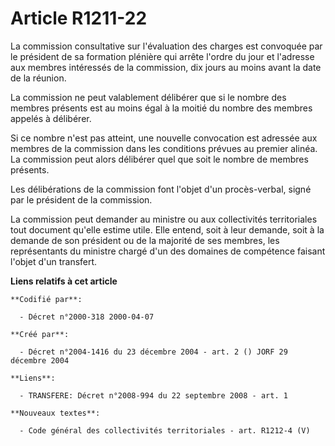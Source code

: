 # Article R1211-22

La commission consultative sur l'évaluation des charges est convoquée par le président de sa formation plénière qui arrête
l'ordre du jour et l'adresse aux membres intéressés de la commission, dix jours au moins avant la date de la réunion.

La commission ne peut valablement délibérer que si le nombre des membres présents est au moins égal à la moitié du nombre des
membres appelés à délibérer.

Si ce nombre n'est pas atteint, une nouvelle convocation est adressée aux membres de la commission dans les conditions
prévues au premier alinéa. La commission peut alors délibérer quel que soit le nombre de membres présents.

Les délibérations de la commission font l'objet d'un procès-verbal, signé par le président de la commission.

La commission peut demander au ministre ou aux collectivités territoriales tout document qu'elle estime utile. Elle entend,
soit à leur demande, soit à la demande de son président ou de la majorité de ses membres, les représentants du ministre
chargé d'un des domaines de compétence faisant l'objet d'un transfert.

**Liens relatifs à cet article**

	**Codifié par**:

	  - Décret n°2000-318 2000-04-07

	**Créé par**:

	  - Décret n°2004-1416 du 23 décembre 2004 - art. 2 () JORF 29 décembre 2004

	**Liens**:

	  - TRANSFERE: Décret n°2008-994 du 22 septembre 2008 - art. 1

	**Nouveaux textes**:

	  - Code général des collectivités territoriales - art. R1212-4 (V)
